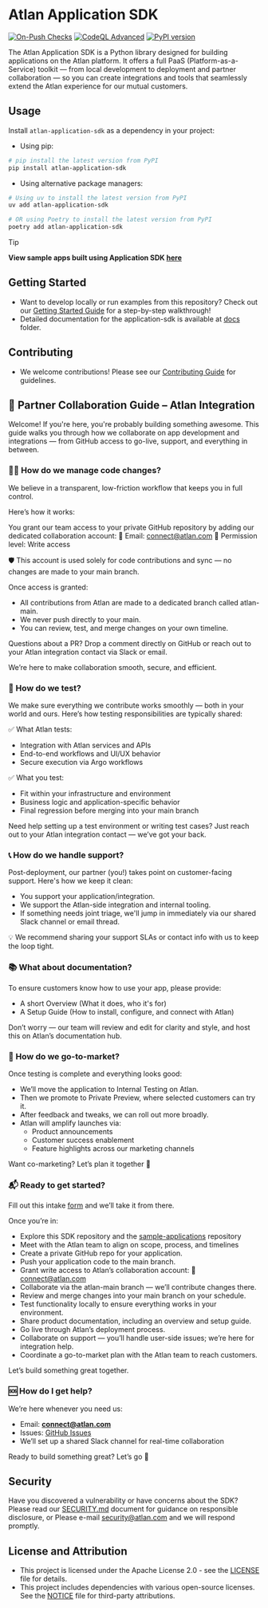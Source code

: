 # Atlan Application SDK
[![On-Push Checks](https://github.com/atlanhq/application-sdk/actions/workflows/push.yaml/badge.svg)](https://github.com/atlanhq/application-sdk/actions/workflows/push.yaml) [![CodeQL Advanced](https://github.com/atlanhq/application-sdk/actions/workflows/codeql.yaml/badge.svg)](https://github.com/atlanhq/application-sdk/actions/workflows/codeql.yaml) [![PyPI version](https://img.shields.io/pypi/v/atlan-application-sdk.svg)](https://pypi.org/project/atlan-application-sdk/)

The Atlan Application SDK is a Python library designed for building applications on the Atlan platform. It offers a full PaaS (Platform-as-a-Service) toolkit — from local development to deployment and partner collaboration — so you can create integrations and tools that seamlessly extend the Atlan experience for our mutual customers.


## Usage

Install `atlan-application-sdk` as a dependency in your project:

- Using pip:
```bash
# pip install the latest version from PyPI
pip install atlan-application-sdk
```

- Using alternative package managers:
```bash
# Using uv to install the latest version from PyPI
uv add atlan-application-sdk

# OR using Poetry to install the latest version from PyPI
poetry add atlan-application-sdk
```

> [!TIP]
> **View sample apps built using Application SDK [here](https://github.com/atlanhq/atlan-sample-apps)**

## Getting Started

- Want to develop locally or run examples from this repository? Check out our [Getting Started Guide](docs/docs/guides/getting-started.md) for a step-by-step walkthrough!
- Detailed documentation for the application-sdk is available at [docs](https://github.com/atlanhq/application-sdk/blob/main/docs/docs/) folder.

## Contributing

- We welcome contributions! Please see our [Contributing Guide](https://github.com/atlanhq/application-sdk/blob/main/CONTRIBUTING.md) for guidelines.


## 🤝 Partner Collaboration Guide – Atlan Integration

Welcome! If you're here, you're probably building something awesome. This guide walks you through how we collaborate on app development and integrations — from GitHub access to go-live, support, and everything in between.

### 👩‍💻 How do we manage code changes?
We believe in a transparent, low-friction workflow that keeps you in full control.

Here’s how it works:

You grant our team access to your private GitHub repository by adding our dedicated collaboration account:
📧 Email: connect@atlan.com
🔑 Permission level: Write access

🛡️ This account is used solely for code contributions and sync — no changes are made to your main branch.

Once access is granted:

- All contributions from Atlan are made to a dedicated branch called atlan-main.
- We never push directly to your main.
- You can review, test, and merge changes on your own timeline.

Questions about a PR? Drop a comment directly on GitHub or reach out to your Atlan integration contact via Slack or email.

We’re here to make collaboration smooth, secure, and efficient.


### 🧪 How do we test?
We make sure everything we contribute works smoothly — both in your world and ours. Here’s how testing responsibilities are typically shared:

✅ What Atlan tests:
- Integration with Atlan services and APIs
- End-to-end workflows and UI/UX behavior
- Secure execution via Argo workflows

✅ What you test:
- Fit within your infrastructure and environment
- Business logic and application-specific behavior
- Final regression before merging into your main branch

Need help setting up a test environment or writing test cases? Just reach out to your Atlan integration contact — we’ve got your back.


### 📞 How do we handle support?
Post-deployment, our partner (you!) takes point on customer-facing support. Here's how we keep it clean:

- You support your application/integration.
- We support the Atlan-side integration and internal tooling.
- If something needs joint triage, we'll jump in immediately via our shared Slack channel or email thread.

💡 We recommend sharing your support SLAs or contact info with us to keep the loop tight.


### 📚 What about documentation?
To ensure customers know how to use your app, please provide:

- A short Overview (What it does, who it's for)
- A Setup Guide (How to install, configure, and connect with Atlan)

Don’t worry — our team will review and edit for clarity and style, and host this on Atlan’s documentation hub.


### 📣 How do we go-to-market?
Once testing is complete and everything looks good:

- We’ll move the application to Internal Testing on Atlan.
- Then we promote to Private Preview, where selected customers can try it.
- After feedback and tweaks, we can roll out more broadly.
- Atlan will amplify launches via:
    - Product announcements
    - Customer success enablement
    - Feature highlights across our marketing channels

Want co-marketing? Let’s plan it together 🎯


### 📬 Ready to get started?
Fill out this intake [form](https://docs.google.com/forms/d/e/1FAIpQLScuAIhCm2GS7YFstrOjawbP8J7PUmOynQo7wI2yGCcCyEcVSw/viewform?usp=sharing&ouid=100133263215396641529) and we’ll take it from there.

Once you’re in:

- Explore this SDK repository and the [sample-applications](https://github.com/atlanhq/atlan-sample-apps) repository
- Meet with the Atlan team to align on scope, process, and timelines
- Create a private GitHub repo for your application.
- Push your application code to the main branch.
- Grant write access to Atlan’s collaboration account:
📧 connect@atlan.com
- Collaborate via the atlan-main branch — we’ll contribute changes there.
- Review and merge changes into your main branch on your schedule.
- Test functionality locally to ensure everything works in your environment.
- Share product documentation, including an overview and setup guide.
- Go live through Atlan’s deployment process.
- Collaborate on support — you’ll handle user-side issues; we’re here for integration help.
- Coordinate a go-to-market plan with the Atlan team to reach customers.

Let’s build something great together.


### 🆘 How do I get help?
We’re here whenever you need us:

- Email: **connect@atlan.com**
- Issues: [GitHub Issues](https://github.com/atlanhq/application-sdk/issues)
- We’ll set up a shared Slack channel for real-time collaboration

Ready to build something great? Let’s go 💪


## Security

Have you discovered a vulnerability or have concerns about the SDK? Please read our [SECURITY.md](https://github.com/atlanhq/application-sdk/blob/main/SECURITY.md) document for guidance on responsible disclosure, or Please e-mail security@atlan.com and we will respond promptly.

## License and Attribution

- This project is licensed under the Apache License 2.0 - see the [LICENSE](https://github.com/atlanhq/application-sdk/blob/main/LICENSE) file for details.
- This project includes dependencies with various open-source licenses. See the [NOTICE](https://github.com/atlanhq/application-sdk/blob/main/NOTICE) file for third-party attributions.
